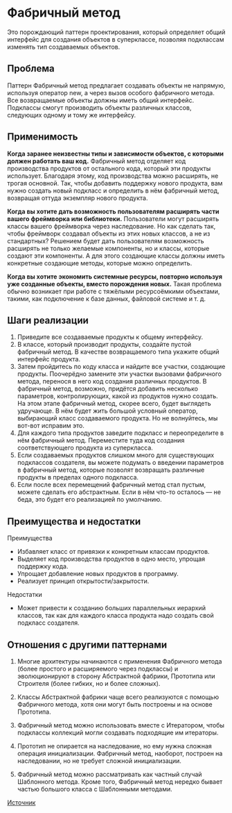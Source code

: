 # Фабричный метод

Это порождающий паттерн проектирования, который определяет общий интерфейс для создания объектов в суперклассе,
позволяя подклассам изменять тип создаваемых объектов.

## Проблема

Паттерн Фабричный метод предлагает создавать объекты не напрямую, используя оператор new, а через вызов особого
фабричного метода. Все возвращаемые объекты должны иметь общий интерфейс. Подклассы смогут производить объекты различных
классов, следующих одному и тому же интерфейсу.

## Применимость

__Когда заранее неизвестны типы и зависимости объектов, с которыми должен работать ваш код.__
Фабричный метод отделяет код производства продуктов от остального кода, который эти продукты использует.
Благодаря этому, код производства можно расширять, не трогая основной. Так, чтобы добавить поддержку нового продукта,
вам нужно создать новый подкласс и определить в нём фабричный метод, возвращая оттуда экземпляр нового продукта.

__Когда вы хотите дать возможность пользователям расширять части вашего фреймворка или библиотеки.__ Пользователи могут
расширять классы вашего фреймворка через наследование. Но как сделать так, чтобы фреймворк создавал
объекты из этих новых классов, а не из стандартных?
Решением будет дать пользователям возможность расширять не только желаемые компоненты, но и классы, которые создают эти
компоненты. А для этого создающие классы должны иметь конкретные создающие методы, которые можно определить.

__Когда вы хотите экономить системные ресурсы, повторно используя уже созданные объекты, вместо порождения новых.__
Такая проблема обычно возникает при работе с тяжёлыми ресурсоёмкими объектами, такими, как подключение к базе данных,
файловой системе и т. д.

## Шаги реализации

1. Приведите все создаваемые продукты к общему интерфейсу.
2. В классе, который производит продукты, создайте пустой фабричный метод. В качестве возвращаемого типа укажите общий
   интерфейс продукта.
3. Затем пройдитесь по коду класса и найдите все участки, создающие продукты. Поочерёдно замените эти участки вызовами
   фабричного метода, перенося в него код создания различных продуктов.
   В фабричный метод, возможно, придётся добавить несколько параметров, контролирующих, какой из продуктов нужно
   создать. На этом этапе фабричный метод, скорее всего, будет выглядеть удручающе. В нём будет жить большой условный
   оператор, выбирающий класс создаваемого продукта. Но не волнуйтесь, мы вот-вот исправим это.
4. Для каждого типа продуктов заведите подкласс и переопределите в нём фабричный метод. Переместите туда код создания
   соответствующего продукта из суперкласса.
5. Если создаваемых продуктов слишком много для существующих подклассов создателя, вы можете подумать о введении
   параметров
   в фабричный метод, которые позволят возвращать различные продукты в пределах одного подкласса.
6. Если после всех перемещений фабричный метод стал пустым, можете сделать его абстрактным. Если в нём что-то осталось —
   не
   беда, это будет его реализацией по умолчанию.

## Преимущества и недостатки

Преимущества

* Избавляет класс от привязки к конкретным классам продуктов.
* Выделяет код производства продуктов в одно место, упрощая поддержку кода.
* Упрощает добавление новых продуктов в программу.
* Реализует принцип открытости/закрытости.

Недостатки

* Может привести к созданию больших параллельных иерархий классов, так как для каждого класса продукта надо создать свой
  подкласс создателя.

## Отношения с другими паттернами

1. Многие архитектуры начинаются с применения Фабричного метода (более простого и расширяемого через подклассы) и
эволюционируют в сторону Абстрактной фабрики, Прототипа или Строителя (более гибких, но и более сложных).

2. Классы Абстрактной фабрики чаще всего реализуются с помощью Фабричного метода, хотя они могут быть построены и на основе
Прототипа.

3. Фабричный метод можно использовать вместе с Итератором, чтобы подклассы коллекций могли создавать подходящие им
итераторы.

4. Прототип не опирается на наследование, но ему нужна сложная операция инициализации. Фабричный метод, наоборот, построен
на наследовании, но не требует сложной инициализации.

5. Фабричный метод можно рассматривать как частный случай Шаблонного метода. Кроме того, Фабричный метод нередко бывает
частью большого класса с Шаблонными методами.

[Источник](https://refactoring.guru/ru/design-patterns/factory-method)